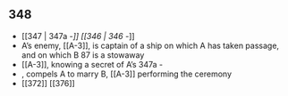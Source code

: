 ## 348
- [[347 | 347a -*]] [[346 | 346 -*]] 
- A’s enemy, [[A-3]], is captain of a ship on which A has taken passage, and on which B 87 is a stowaway
- [[A-3]], knowing a secret of A’s 347a -
- , compels A to marry B, [[A-3]] performing the ceremony
- [[372]] [[376]] 

